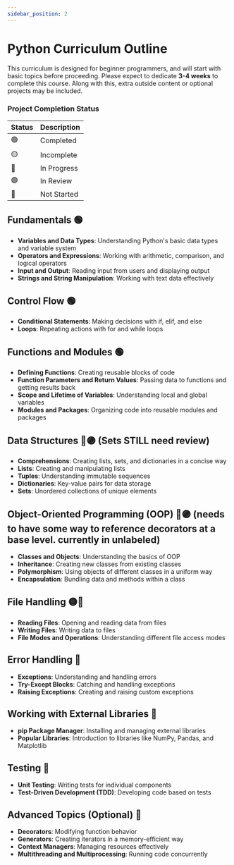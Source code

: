 ```yaml
---
sidebar_position: 2
---
```

# Python Curriculum Outline

This curriculum is designed for beginner programmers, and will start with basic topics before proceeding. Please expect to dedicate **3-4 weeks** to complete this course. Along with this, extra outside content or optional projects may be included.

### Project Completion Status
| Status | Description |
|---|---|
| 🟢 | Completed |
| 🟡 | Incomplete |
| 🔵 | In Progress |
| 🟣 | In Review |
| 🔴 | Not Started |

## Fundamentals 🟢
- **Variables and Data Types**: Understanding Python's basic data types and variable system
- **Operators and Expressions**: Working with arithmetic, comparison, and logical operators
- **Input and Output**: Reading input from users and displaying output
- **Strings and String Manipulation**: Working with text data effectively

## Control Flow 🟢
- **Conditional Statements**: Making decisions with if, elif, and else
- **Loops**: Repeating actions with for and while loops

## Functions and Modules 🟢 
- **Defining Functions**: Creating reusable blocks of code
- **Function Parameters and Return Values**: Passing data to functions and getting results back
- **Scope and Lifetime of Variables**: Understanding local and global variables
- **Modules and Packages**: Organizing code into reusable modules and packages

## Data Structures 🔵🟣 (Sets STILL need review)
- **Comprehensions**: Creating lists, sets, and dictionaries in a concise way
- **Lists**: Creating and manipulating lists
- **Tuples**: Understanding immutable sequences
- **Dictionaries**: Key-value pairs for data storage
- **Sets**: Unordered collections of unique elements

## Object-Oriented Programming (OOP) 🔵🟣 (needs to have some way to reference decorators at a base level. currently in unlabeled)
- **Classes and Objects**: Understanding the basics of OOP
- **Inheritance**: Creating new classes from existing classes
- **Polymorphism**: Using objects of different classes in a uniform way
- **Encapsulation**: Bundling data and methods within a class

## File Handling 🟡🔴
- **Reading Files**: Opening and reading data from files
- **Writing Files**: Writing data to files
- **File Modes and Operations**: Understanding different file access modes

## Error Handling 🔴
- **Exceptions**: Understanding and handling errors
- **Try-Except Blocks**: Catching and handling exceptions
- **Raising Exceptions**: Creating and raising custom exceptions

## Working with External Libraries 🔴 
- **pip Package Manager**: Installing and managing external libraries
- **Popular Libraries**: Introduction to libraries like NumPy, Pandas, and Matplotlib
 
## Testing 🔴
- **Unit Testing**: Writing tests for individual components
- **Test-Driven Development (TDD)**: Developing code based on tests

## Advanced Topics (Optional) 🔴
- **Decorators**: Modifying function behavior
- **Generators**: Creating iterators in a memory-efficient way
- **Context Managers**: Managing resources effectively
- **Multithreading and Multiprocessing**: Running code concurrently